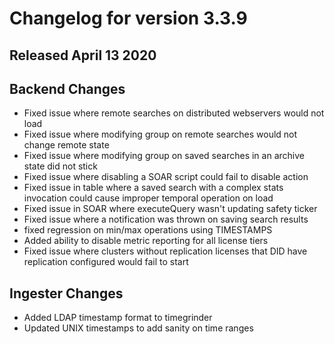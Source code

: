 # Changelog for version 3.3.9
  
## Released April 13 2020

## Backend Changes
* Fixed issue where remote searches on distributed webservers would not load
* Fixed issue where modifying group on remote searches would not change remote state
* Fixed issue where modifying group on saved searches in an archive state did not stick
* Fixed issue where disabling a SOAR script could fail to disable action
* Fixed issue in table where a saved search with a complex stats invocation could cause improper temporal operation on load
* Fixed issue in SOAR where executeQuery wasn't updating safety ticker
* Fixed issue where a notification was thrown on saving search results
* fixed regression on min/max operations using TIMESTAMPS
* Added ability to disable metric reporting for all license tiers
* Fixed issue where clusters without replication licenses that DID have replication configured would fail to start

## Ingester Changes
* Added LDAP timestamp format to timegrinder
* Updated UNIX timestamps to add sanity on time ranges

